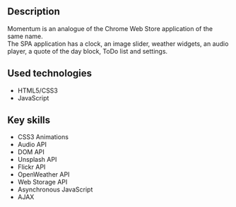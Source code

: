 ## Description
Momentum is an analogue of the Chrome Web Store application of the same name.</br>
The SPA application has a clock, an image slider, weather widgets, an audio player, a quote of the day block, ToDo list and settings. 

## Used technologies
- HTML5/CSS3
- JavaScript

## Key skills 
- CSS3 Animations
- Audio API
- DOM API
- Unsplash API
- Flickr API
- OpenWeather API
- Web Storage API
- Asynchronous JavaScript
- AJAX

